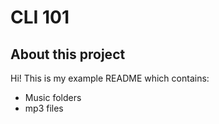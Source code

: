 # CLI 101

## About this project

Hi! This is my example README which contains:

* Music folders
* mp3 files